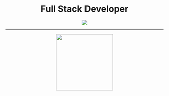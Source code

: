 <h1 align="center">Full Stack Developer</h1>

<p align="center">
  <img src="https://readme-typing-svg.herokuapp.com?font=Fira+Code&weight=500&size=22&pause=1000&center=true&vCenter=true&width=450&lines=I+am+Aissa+Bedr;Full+Stack+Developer;I+%E2%9D%A4+Solid.js+%26+TypeScript" />
</p>

---

<p align="center">
  <img src="https://github-readme-stats.vercel.app/api?username=aissa-dev1&show_icons=true&theme=radical" height="180"/>
</p>
